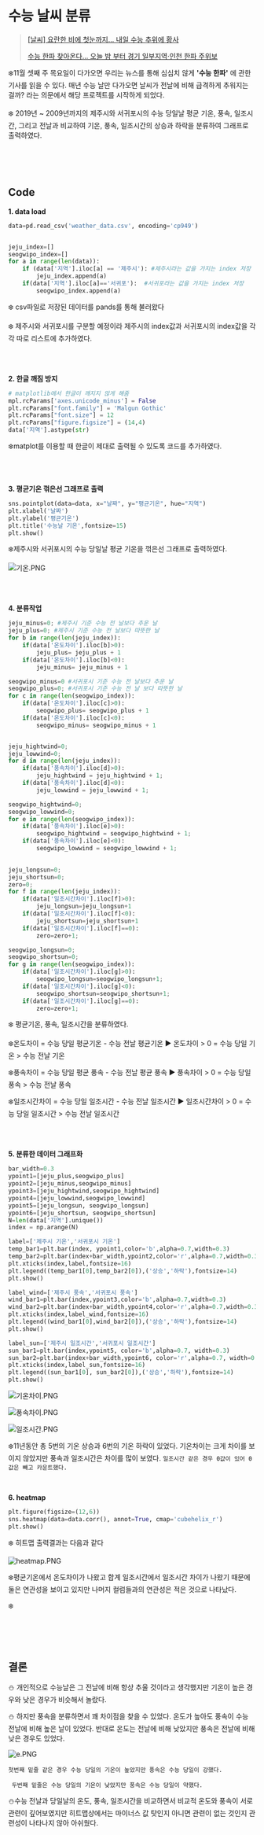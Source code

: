 # 수능 날씨 분류

><a href="https://www.ytn.co.kr/_ln/0108_201911131343347274">[날씨] 요란한 비에 첫눈까지... 내일 수능 추위에 황사 </a>
>
><a href="http://www.kyeonggi.com/news/articleView.html?idxno=2195622">수능 한파 찾아온다... 오늘 밤 부터 경기 일부지역·인천 한파 주위보</a>



:snowflake:11월 셋째 주 목요일이 다가오면 우리는 뉴스를 통해 심심치 않게 <strong>'수능 한파'</strong> 에 관한 기사를 읽을 수 있다. 매년 수능 날만 다가오면 날씨가 전날에 비해 급격하게 추워지는 걸까? 라는 의문에서 해당 프로젝트를 시작하게 되었다.
<br><br>
:snowflake: 2019년 ~ 2009년까지의 제주시와 서귀포시의 수능 당일날 평균 기온, 풍속, 일조시간, 그리고 전날과 비교하여 기온, 풍속, 일조시간의 상승과 하락을 분류하여 그래프로 출력하였다.

<br>

<br>

<br>


## Code

<strong>1. data load</strong>

```python
data=pd.read_csv('weather_data.csv', encoding='cp949')


jeju_index=[]
seogwipo_index=[]
for a in range(len(data)):
    if (data['지역'].iloc[a] == '제주시'): #제주시라는 값을 가지는 index 저장
        jeju_index.append(a)
    if(data['지역'].iloc[a]=='서귀포'):  #서귀포라는 값을 가지는 index 저장
        seogwipo_index.append(a)
```

:snowflake: csv파일로 저장된 데이터를 pands를 통해 불러왔다<br>

:snowflake: 제주시와 서귀포시를 구분할 예정이라 제주시의 index값과 서귀포시의 index값을 각각 따로 리스트에 추가하였다.

<br>

<br>

<strong>2. 한글 깨짐 방지</strong>

```python
# matplotlib에서 한글이 깨지지 않게 해줌
mpl.rcParams['axes.unicode_minus'] = False
plt.rcParams["font.family"] = 'Malgun Gothic'
plt.rcParams["font.size"] = 12
plt.rcParams["figure.figsize"] = (14,4)
data['지역'].astype(str)
```

:snowflake:matplot를 이용할 때 한글이 제대로 출력될 수 있도록 코드를 추가하였다.

<br>

<br>

<strong>3. 평균기온 꺾은선 그래프로 출력</strong>

```python
sns.pointplot(data=data, x="날짜", y="평균기온", hue="지역")
plt.xlabel('날짜')
plt.ylabel('평균기온')
plt.title('수능날 기온',fontsize=15)
plt.show()
```

:snowflake:제주시와 서귀포시의 수능 당일날 평균 기온을 꺾은선 그래프로 출력하였다. <br>

![기온.PNG](./image/기온.PNG)



<br>

<br>

<strong>4. 분류작업</strong>

```python
jeju_minus=0; #제주시 기준 수능 전 날보다 추운 날
jeju_plus=0; #제주시 기준 수능 전 날보다 따뜻한 날
for b in range(len(jeju_index)):
    if(data['온도차이'].iloc[b]>0):
        jeju_plus= jeju_plus + 1
    if(data['온도차이'].iloc[b]<0):
        jeju_minus= jeju_minus + 1

seogwipo_minus=0 #서귀포시 기준 수능 전 날보다 추운 날
seogwipo_plus=0; #서귀포시 기준 수능 전 날 보다 따뜻한 날
for c in range(len(seogwipo_index)):
    if(data['온도차이'].iloc[c]>0):
        seogwipo_plus= seogwipo_plus + 1
    if(data['온도차이'].iloc[c]<0):
        seogwipo_minus= seogwipo_minus + 1


jeju_hightwind=0;
jeju_lowwind=0;
for d in range(len(jeju_index)):
    if(data['풍속차이'].iloc[d]>0):
        jeju_hightwind = jeju_hightwind + 1;
    if(data['풍속차이'].iloc[d]<0):
        jeju_lowwind = jeju_lowwind + 1;

seogwipo_hightwind=0;
seogwipo_lowwind=0;
for e in range(len(seogwipo_index)):
    if(data['풍속차이'].iloc[e]>0):
        seogwipo_hightwind = seogwipo_hightwind + 1;
    if(data['풍속차이'].iloc[e]<0):
        seogwipo_lowwind = seogwipo_lowwind + 1;

        
jeju_longsun=0;
jeju_shortsun=0;
zero=0;
for f in range(len(jeju_index)):
    if(data['일조시간차이'].iloc[f]>0):
        jeju_longsun=jeju_longsun+1
    if(data['일조시간차이'].iloc[f]<0):
        jeju_shortsun=jeju_shortsun+1
    if(data['일조시간차이'].iloc[f]==0):
        zero=zero+1;

seogwipo_longsun=0;
seogwipo_shortsun=0;
for g in range(len(seogwipo_index)):
    if(data['일조시간차이'].iloc[g]>0):
        seogwipo_longsun=seogwipo_longsun+1;
    if(data['일조시간차이'].iloc[g]<0):
        seogwipo_shortsun=seogwipo_shortsun+1;
    if(data['일조시간차이'].iloc[g]==0):
        zero=zero+1;
```

:snowflake: 평균기온, 풍속, 일조시간을 분류하였다.<br>

:snowflake:온도차이 = 수능 당일 평균기온 - 수능 전날 평균기온 ▶ 온도차이 > 0 =  수능 당일 기온 > 수능 전날 기온 <br>

:snowflake:풍속차이 = 수능 당일 평균 풍속 - 수능 전날 평균 풍속 ▶ 풍속차이 > 0 = 수능 당일 풍속 > 수능 전날 풍속<br>

:snowflake:일조시간차이 = 수능 당일 일조시간 - 수능 전날 일조시간 ▶ 일조시간차이 > 0 = 수능 당일 일조시간 > 수능 전날 일조시간

<br>

<br>

<strong>5. 분류한 데이터 그래프화</strong>

```python
bar_width=0.3
ypoint1=[jeju_plus,seogwipo_plus]
ypoint2=[jeju_minus,seogwipo_minus]
ypoint3=[jeju_hightwind,seogwipo_hightwind]
ypoint4=[jeju_lowwind,seogwipo_lowwind]
ypoint5=[jeju_longsun, seogwipo_longsun]
ypoint6=[jeju_shortsun, seogwipo_shortsun]
N=len(data['지역'].unique())
index = np.arange(N)

label=['제주시 기온','서귀포시 기온']
temp_bar1=plt.bar(index, ypoint1,color='b',alpha=0.7,width=0.3)
temp_bar2=plt.bar(index+bar_width,ypoint2,color='r',alpha=0.7,width=0.3)
plt.xticks(index,label,fontsize=16)
plt.legend((temp_bar1[0],temp_bar2[0]),('상승','하락'),fontsize=14)
plt.show()

label_wind=['제주시 풍속','서귀포시 풍속']
wind_bar1=plt.bar(index,ypoint3,color='b',alpha=0.7,width=0.3)
wind_bar2=plt.bar(index+bar_width,ypoint4,color='r',alpha=0.7,width=0.3)
plt.xticks(index,label_wind,fontsize=16)
plt.legend((wind_bar1[0],wind_bar2[0]),('상승','하락'),fontsize=14)
plt.show()

label_sun=['제주시 일조시간','서귀포시 일조시간']
sun_bar1=plt.bar(index,ypoint5, color='b',alpha=0.7, width=0.3)
sun_bar2=plt.bar(index+bar_width,ypoint6, color='r',alpha=0.7, width=0.3)
plt.xticks(index,label_sun,fontsize=16)
plt.legend((sun_bar1[0], sun_bar2[0]),('상승','하락'),fontsize=14)
plt.show()
```

![기온차이.PNG](./image/기온차이.PNG)

![풍속차이.PNG](./image/풍속차이.PNG)

![일조시간.PNG](./image/일조시간.PNG)

:snowflake:11년동안 총 5번의 기온 상승과 6번의 기온 하락이 있었다. 기온차이는 크게 차이를 보이지 않았지만 풍속과 일조시간은 차이를 많이 보였다. `일조시간 같은 경우 0값이 있어 0값은 빼고 카운트했다.`<br>

<br>

<strong>6. heatmap</strong>

```python
plt.figure(figsize=(12,6))
sns.heatmap(data=data.corr(), annot=True, cmap='cubehelix_r')
plt.show()
```

:snowflake: 히트맵 출력결과는 다음과 같다<br>

![heatmap.PNG](./image/heatmap.PNG)

:snowflake:평균기온에서 온도차이가 나왔고 합계 일조시간에서 일조시간 차이가 나왔기 때문에 둘은 연관성을 보이고 있지만 나머지 컬럼들과의 연관성은 적은 것으로 나타났다.<br>

:snowflake:

<br>

<br>

<br>

## 결론

:snowman: 개인적으로 수능날은 그 전날에 비해 항상 추울 것이라고 생각했지만 기온이 높은 경우와 낮은 경우가 비슷해서 놀랐다.<br>

:snowman: 하지만 풍속을 분류하면서 꽤 차이점을 찾을 수 있었다.  온도가 높아도 풍속이 수능 전날에 비해 높은 날이 있었다. 반대로 온도는 전날에 비해 낮았지만 풍속은 전날에 비해 낮은 경우도 있었다. <br>

![e.PNG](./image/e.PNG)

`첫번째 밑줄 같은 경우 수능 당일의 기온이 높았지만 풍속은 수능 당일이 강했다. `<br>

` 두번째 밑줄은 수능 당일의 기온이 낮았지만 풍속은 수능 당일이 약했다.`<br>

:snowman:수능 전날과 당일날의 온도, 풍속, 일조시간을 비교하면서 비교적 온도와 풍속이 서로 관련이 깊어보였지만 히트맵상에서는 마이너스 값 탓인지 아니면 관련이 없는 것인지 관련성이 나타나지 않아 아쉬웠다. <br>





